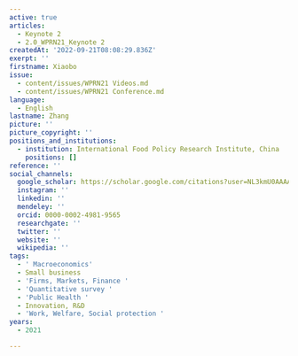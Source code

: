 ```yaml
---
active: true
articles:
  - Keynote 2
  - 2.0_WPRN21_Keynote 2
createdAt: '2022-09-21T08:08:29.836Z'
exerpt: ''
firstname: Xiaobo
issue:
  - content/issues/WPRN21 Videos.md
  - content/issues/WPRN21 Conference.md
language:
  - English
lastname: Zhang
picture: ''
picture_copyright: ''
positions_and_institutions:
  - institution: International Food Policy Research Institute, China
    positions: []
reference: ''
social_channels:
  google_scholar: https://scholar.google.com/citations?user=NL3kmU0AAAAJ&hl=en
  instagram: ''
  linkedin: ''
  mendeley: ''
  orcid: 0000-0002-4981-9565
  researchgate: ''
  twitter: ''
  website: ''
  wikipedia: ''
tags:
  - ' Macroeconomics'
  - Small business
  - 'Firms, Markets, Finance '
  - 'Quantitative survey '
  - 'Public Health '
  - Innovation, R&D
  - 'Work, Welfare, Social protection '
years:
  - 2021

---
```

